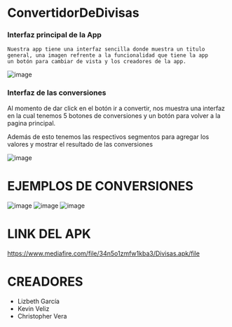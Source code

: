 # ConvertidorDeDivisas
### Interfaz principal de la App
```
Nuestra app tiene una interfaz sencilla donde muestra un titulo general, una imagen refrente a la funcionalidad que tiene la app 
un botón para cambiar de vista y los creadores de la app.
```
![image](https://user-images.githubusercontent.com/65980001/182980307-00a13279-1008-4125-93dd-89a91e8b564b.png)

### Interfaz de las conversiones
Al momento de dar click en el botón ir a convertir, nos muestra una interfaz en la cual tenemos 5 botones de conversiones
y un botón para volver a la pagina principal.<br>

Además de esto tenemos las respectivos segmentos para agregar los valores y mostrar el resultado de las conversiones

![image](https://user-images.githubusercontent.com/65980001/182980738-1be7e675-84ac-4901-a3bf-e61c39ebb148.png)

# EJEMPLOS DE CONVERSIONES
![image](https://user-images.githubusercontent.com/65980001/182980799-6c118040-0bf6-4353-8433-330510bdc62b.png)
![image](https://user-images.githubusercontent.com/65980001/182980820-de954d23-1f5d-4217-844e-3a323cd6aa14.png)
![image](https://user-images.githubusercontent.com/65980001/182980850-e59dd3cd-c2e3-4065-89e2-369a2b1d8195.png)


# LINK DEL APK
https://www.mediafire.com/file/34n5o1zmfw1kba3/Divisas.apk/file

# CREADORES
- Lizbeth García
- Kevin Veliz
- Christopher Vera

